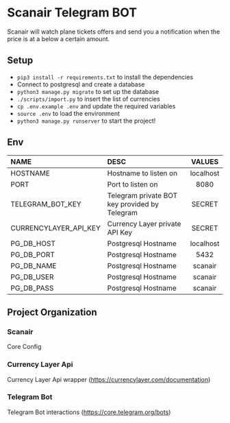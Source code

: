 # Scanair Telegram BOT

Scanair will watch plane tickets offers and send you a notification when the price is at a below a certain amount.

## Setup

 - `pip3 install -r requirements.txt` to install the dependencies
 - Connect to postgresql and create a database
 - `python3 manage.py migrate` to set up the database
 - `./scripts/import.py` to insert the list of currencies
 - `cp .env.example .env` and update the required variables
 - `source .env` to load the environment
 - `python3 manage.py runserver` to start the project!

## Env

| NAME                  | DESC                                          |  VALUES   |
| :-------------------- | :-------------------------------------------- | :-------: |
| HOSTNAME              | Hostname to listen on                         | localhost |
| PORT                  | Port to listen on                             |   8080    |
| TELEGRAM_BOT_KEY      | Telegram private BOT key provided by Telegram |  SECRET   |
| CURRENCYLAYER_API_KEY | Currency Layer private API Key                |  SECRET   |
| PG_DB_HOST            | Postgresql Hostname                           | localhost |
| PG_DB_PORT            | Postgresql Hostname                           |   5432    |
| PG_DB_NAME            | Postgresql Hostname                           |  scanair  |
| PG_DB_USER            | Postgresql Hostname                           |  scanair  |
| PG_DB_PASS            | Postgresql Hostname                           |  scanair  |

## Project Organization

### Scanair

Core Config

### Currency Layer Api

Currency Layer Api wrapper (https://currencylayer.com/documentation)

### Telegram Bot

Telegram Bot interactions (https://core.telegram.org/bots)

